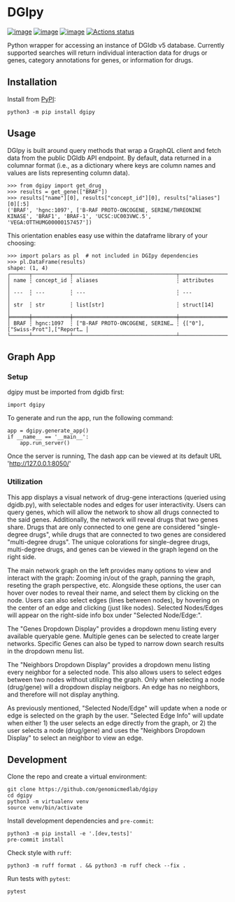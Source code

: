 # DGIpy

[![image](https://img.shields.io/pypi/v/dgipy.svg)](https://pypi.python.org/pypi/dgipy)
[![image](https://img.shields.io/pypi/l/dgipy.svg)](https://pypi.python.org/pypi/dgipy)
[![image](https://img.shields.io/pypi/pyversions/dgipy.svg)](https://pypi.python.org/pypi/dgipy)
[![Actions status](https://github.com/genomicmedlab/dgipy/actions/workflows/checks.yaml/badge.svg)](https://github.com/genomicmedlab/dgipy/actions)

<!-- description -->
Python wrapper for accessing an instance of DGIdb v5 database. Currently supported searches will return individual interaction data for drugs or genes, category annotations for genes, or information for drugs.
<!-- /description -->

## Installation

Install from [PyPI](https://pypi.org/project/dgipy/):

```shell
python3 -m pip install dgipy
```

## Usage

DGIpy is built around query methods that wrap a GraphQL client and fetch data from the public DGIdb API endpoint. By default, data returned in a columnar format (i.e., as a dictionary where keys are column names and values are lists representing column data).

```pycon
>>> from dgipy import get_drug
>>> results = get_gene(["BRAF"])
>>> results["name"][0], results["concept_id"][0], results["aliases"][0][:5]
('BRAF', 'hgnc:1097', ['B-RAF PROTO-ONCOGENE, SERINE/THREONINE KINASE', 'BRAF1', 'BRAF-1', 'UCSC:UC003VWC.5', 'VEGA:OTTHUMG00000157457'])
```

This orientation enables easy use within the dataframe library of your choosing:

```pycon
>>> import polars as pl  # not included in DGIpy dependencies
>>> pl.DataFrame(results)
shape: (1, 4)
┌──────┬────────────┬─────────────────────────────────┬─────────────────────────────────┐
│ name ┆ concept_id ┆ aliases                         ┆ attributes                      │
│ ---  ┆ ---        ┆ ---                             ┆ ---                             │
│ str  ┆ str        ┆ list[str]                       ┆ struct[14]                      │
╞══════╪════════════╪═════════════════════════════════╪═════════════════════════════════╡
│ BRAF ┆ hgnc:1097  ┆ ["B-RAF PROTO-ONCOGENE, SERINE… ┆ {["0"],["Swiss-Prot"],["Report… │
└──────┴────────────┴─────────────────────────────────┴─────────────────────────────────┘
```

## Graph App

### Setup

dgipy must be imported from dgidb first:

    import dgipy

To generate and run the app, run the following command:

    app = dgipy.generate_app()
    if __name__ == '__main__':
        app.run_server()

Once the server is running, The dash app can be viewed at its default URL 'http://127.0.0.1:8050/'

### Utilization

This app displays a visual network of drug-gene interactions (queried using dgidb.py), with selectable nodes and edges for user interactivity. Users can query genes, which will allow the network to show all drugs connected to the said genes. Additionally, the network will reveal drugs that two genes share. Drugs that are only connected to one gene are considered "single-degree drugs", while drugs that are connected to two genes are considered "multi-degree drugs". The unique colorations for single-degree drugs, multi-degree drugs, and genes can be viewed in the graph legend on the right side.

The main network graph on the left provides many options to view and interact with the graph: Zooming in/out of the graph, panning the graph, reseting the graph perspective, etc. Alongside these options, the user can hover over nodes to reveal their name, and select them by clicking on the node. Users can also select edges (lines between nodes), by hovering on the center of an edge and clicking (just like nodes). Selected Nodes/Edges will appear on the right-side info box under "Selected Node/Edge:".

The "Genes Dropdown Display" provides a dropdown menu listing every available queryable gene. Multiple genes can be selected to create larger networks. Specific Genes can also be typed to narrow down search results in the dropdown menu list.

The "Neighbors Dropdown Display" provides a dropdown menu listing every neighbor for a selected node. This also allows users to select edges between two nodes without utilizing the graph. Only when selecting a node (drug/gene) will a dropdown display neigbors. An edge has no neighbors, and therefore will not display anything.

As previously mentioned, "Selected Node/Edge" will update when a node or edge is selected on the graph by the user. "Selected Edge Info" will update when either 1) the user selects an edge directly from the graph, or 2) the user selects a node (drug/gene) and uses the "Neighbors Dropdown Display" to select an neighbor to view an edge.

## Development

Clone the repo and create a virtual environment:

```shell
git clone https://github.com/genomicmedlab/dgipy
cd dgipy
python3 -m virtualenv venv
source venv/bin/activate
```

Install development dependencies and `pre-commit`:

```shell
python3 -m pip install -e '.[dev,tests]'
pre-commit install
```

Check style with `ruff`:

```shell
python3 -m ruff format . && python3 -m ruff check --fix .
```

Run tests with `pytest`:

```shell
pytest
```
